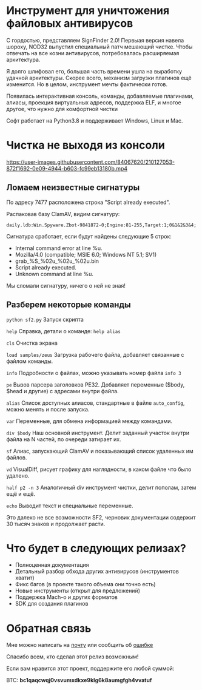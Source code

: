 
# Инструмент для уничтожения файловых антивирусов

С гордостью, представляем SignFinder 2.0! Первыая версия навела шороху, NOD32 выпустил специальный патч мешающий чистке. Чтобы отвечать на все козни антивирусов, потребовалась расширяемая архитектура. 

Я долго шлифовал его, большая часть времени ушла на выработку удачной архитектуры. Скорее всего, механизм загрузки плагинов ещё изменится. Но в целом, инструмент мечты фактически готов.

Появилась интерактивная консоль, команды, добавляемые плагинами, алиасы, проекция виртуальных адресов, поддержка ELF, и многое другое, что нужно для комфортной чистки

Софт работает на Python3.8 и поддерживает Windows, Linux и Mac.

# Чистка не выходя из консоли

https://user-images.githubusercontent.com/84067620/210127053-872f1692-0e09-4944-b603-fc99eb13180b.mp4

## Ломаем неизвестные сигнатуры 

По адресу 7477 расположена строка "Script already executed".

Распаковав базу ClamAV, видим сигнатуру:

`daily.ldb:Win.Spyware.Zbot-9841872-0;Engine:81-255,Target:1;0&1&2&3&4;`

Сигнатура сработает, если будут найдены следующие 5 строк:
- Internal command error at line %u.
- Mozilla/4.0 (compatible; MSIE 6.0; Windows NT 5.1; SV1)
- grab_%S_%02u_%02u_%02u.bin
- Script already executed.
- Unknown command at line %u.

Мы сломали сигнатуру, ничего о ней не зная!

## Разберем некоторые команды

`python sf2.py` Запуск скрипта

`help` Справка, детали о команде: `help alias`

`cls` Очистка экрана

`load samples/zeus` Загрузка рабочего файла, добавляет связанные с файлом команды.

`info` Подробности о файлах, можно указывать номер файла `info 3`

`pe` Вызов парсера заголовков PE32. Добавляет переменные ($body, $head и другие) с адресами внутри файла.

`alias` Список доступных алиасов, стандартные в файле `auto_config`, можно менять и после запуска.

`var` Переменные, для обмена информацией между командами.

`div $body` Наш основной инструмент. Делит заданный участок внутри файла на N частей, по очереди затирает их.  

`sf` Алиас, запускающий ClamAV и показывающий список удаленных им файлов.

`vd` VisualDiff, рисует графику для наглядности, в каком файле что было удалено.

`half p2 -n 3` Аналогичный div инструмент чистки, делит пополам, затем ещё и ещё. 

`echo` Выводит текст и специальные переменные.

Это далеко не все возможности SF2, черновик документации содержит 30 тысяч знаков и продолжает расти.

# Что будет в следующих релизах?

- Полноценная документация
- Детальный разбор обхода других антивирусов (инструментов хватит)
- Фикс багов (в проекте такого объема они точно есть)
- Новые инструменты (открыт для предложений)
- Поддержка Mach-o и других форматов
- SDK для создания плагинов

# Обратная связь

Мне можно написать на [почту](mailto:d3ranged_blog@proton.me) или сообщить об [ошибке](https://github.com/d3ranged/sf2/issues)

Спасибо всем, кто сделал этот релиз возможным!

Если вам нравится этот проект, поддержите его любой суммой:

BTC: **bc1qaqcwqj0vsvumxdkxe9klg6k8aumgfgh4vvatuf**
